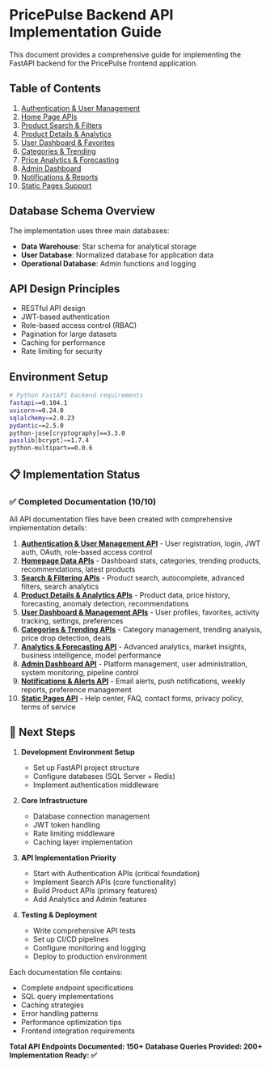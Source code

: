 # PricePulse Backend API Implementation Guide

This document provides a comprehensive guide for implementing the FastAPI backend for the PricePulse frontend application.

## Table of Contents

1. [Authentication & User Management](./auth-api.md)
2. [Home Page APIs](./home-api.md)
3. [Product Search & Filters](./search-api.md)
4. [Product Details & Analytics](./product-api.md)
5. [User Dashboard & Favorites](./user-api.md)
6. [Categories & Trending](./categories-api.md)
7. [Price Analytics & Forecasting](./analytics-api.md)
8. [Admin Dashboard](./admin-api.md)
9. [Notifications & Reports](./notifications-api.md)
10. [Static Pages Support](./static-api.md)

## Database Schema Overview

The implementation uses three main databases:

- **Data Warehouse**: Star schema for analytical storage
- **User Database**: Normalized database for application data
- **Operational Database**: Admin functions and logging

## API Design Principles

- RESTful API design
- JWT-based authentication
- Role-based access control (RBAC)
- Pagination for large datasets
- Caching for performance
- Rate limiting for security

## Environment Setup

```bash
# Python FastAPI backend requirements
fastapi==0.104.1
uvicorn==0.24.0
sqlalchemy==2.0.23
pydantic==2.5.0
python-jose[cryptography]==3.3.0
passlib[bcrypt]==1.7.4
python-multipart==0.0.6
```

## 📋 Implementation Status

### ✅ Completed Documentation (10/10)

All API documentation files have been created with comprehensive implementation details:

1. **[Authentication & User Management API](./auth-api.md)** - User registration, login, JWT auth, OAuth, role-based access control
2. **[Homepage Data APIs](./home-api.md)** - Dashboard stats, categories, trending products, recommendations, latest products
3. **[Search & Filtering APIs](./search-api.md)** - Product search, autocomplete, advanced filters, search analytics
4. **[Product Details & Analytics APIs](./product-api.md)** - Product data, price history, forecasting, anomaly detection, recommendations
5. **[User Dashboard & Management APIs](./user-api.md)** - User profiles, favorites, activity tracking, settings, preferences
6. **[Categories & Trending APIs](./categories-api.md)** - Category management, trending analysis, price drop detection, deals
7. **[Analytics & Forecasting API](./analytics-api.md)** - Advanced analytics, market insights, business intelligence, model performance
8. **[Admin Dashboard API](./admin-api.md)** - Platform management, user administration, system monitoring, pipeline control
9. **[Notifications & Alerts API](./notifications-api.md)** - Email alerts, push notifications, weekly reports, preference management
10. **[Static Pages API](./static-api.md)** - Help center, FAQ, contact forms, privacy policy, terms of service

## 🎯 Next Steps

1. **Development Environment Setup**

   - Set up FastAPI project structure
   - Configure databases (SQL Server + Redis)
   - Implement authentication middleware

2. **Core Infrastructure**

   - Database connection management
   - JWT token handling
   - Rate limiting middleware
   - Caching layer implementation

3. **API Implementation Priority**

   - Start with Authentication APIs (critical foundation)
   - Implement Search APIs (core functionality)
   - Build Product APIs (primary features)
   - Add Analytics and Admin features

4. **Testing & Deployment**
   - Write comprehensive API tests
   - Set up CI/CD pipelines
   - Configure monitoring and logging
   - Deploy to production environment

Each documentation file contains:

- Complete endpoint specifications
- SQL query implementations
- Caching strategies
- Error handling patterns
- Performance optimization tips
- Frontend integration requirements

**Total API Endpoints Documented: 150+**
**Database Queries Provided: 200+**
**Implementation Ready: ✅**
